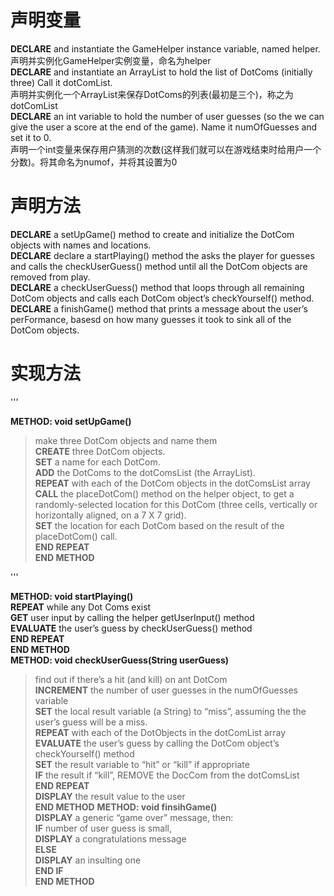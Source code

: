 # 声明变量
**DECLARE** and instantiate the GameHelper instance variable, named helper.  
声明并实例化GameHelper实例变量，命名为helper  
**DECLARE** and instantiate an ArrayList to hold the list of DotComs (initially three) Call it dotComList.  
声明并实例化一个ArrayList来保存DotComs的列表(最初是三个)，称之为dotComList  
**DECLARE** an int variable to hold the number of user guesses (so the we can give the user a score at the end of the game). Name it numOfGuesses and set it to 0.  
声明一个int变量来保存用户猜测的次数(这样我们就可以在游戏结束时给用户一个分数)。将其命名为numof，并将其设置为0  
# 声明方法
**DECLARE** a setUpGame() method to create and initialize the DotCom objects with names and locations.  
**DECLARE** declare a startPlaying() method the asks the player for guesses and calls the checkUserGuess() method until all the DotCom objects are removed    from play.  
**DECLARE** a checkUserGuess() method that loops through all remaining DotCom objects and calls each DotCom object’s checkYourself() method.  
**DECLARE** a finishGame() method that prints a message about the user’s perFormance, basesd on how many guesses it took to sink all of the DotCom objects.  
# 实现方法

'''

**METHOD: void setUpGame()**  
> make three DotCom objects and name them  
	**CREATE** three DotCom objects.  
	**SET** a name for each DotCom.  
	**ADD** the DotComs to the dotComsList (the ArrayList).  
	**REPEAT** with each of the DotCom objects in the dotComsList array  
		**CALL** the placeDotCom() method on the helper object, to get a randomly-selected location for this DotCom (three cells, vertically or horizontally aligned, on a 7 X 7 grid).  
		**SET** the location for each DotCom based on  the result of the placeDotCom() call.  
	**END REPEAT**  
**END METHOD** 

''' 

**METHOD: void startPlaying()**  
**REPEAT** while any Dot Coms exist  
**GET** user input by calling the helper getUserInput() method  
**EVALUATE** the user’s guess by checkUserGuess() method  
**END REPEAT**  
**END METHOD**  
**METHOD: void checkUserGuess(String userGuess)**  
> find out if there’s a hit (and kill) on ant DotCom  
**INCREMENT** the number of user guesses in the numOfGuesses variable  
**SET** the local result variable (a String) to “miss”, assuming the the user’s guess will be a miss.  
**REPEAT** with each of the DotObjects in the dotComList array  
**EVALUATE** the user’s guess by calling the DotCom object’s checkYourself() method  
**SET** the result variable to “hit” or “kill” if appropriate  
**IF** the result if “kill”, REMOVE the DocCom from the dotComsList  
**END REPEAT**  
**DISPLAY** the result value to the user  
**END METHOD** 
**METHOD: void finsihGame()**  
**DISPLAY** a generic “game over” message, then:  
**IF** number of user guess is small,  
**DISPLAY** a congratulations message  
**ELSE**  
**DISPLAY** an insulting one  
**END IF**  
**END METHOD**  